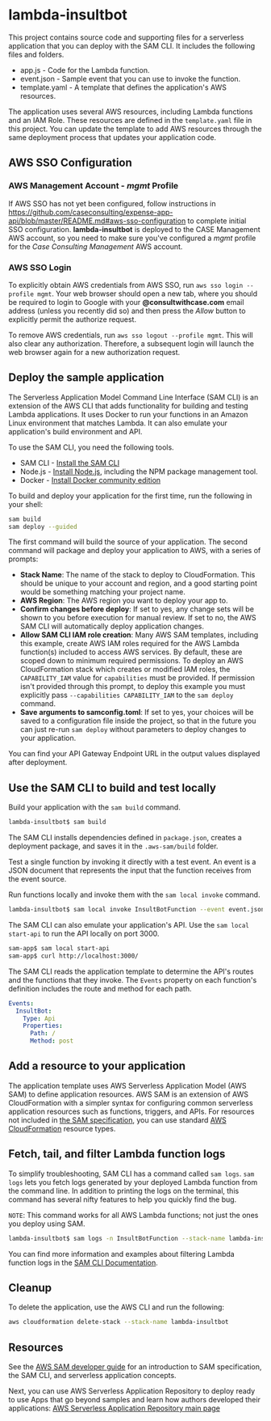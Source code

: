 # lambda-insultbot

This project contains source code and supporting files for a serverless application that you can deploy with the SAM CLI. It includes the following files and folders.

- app.js - Code for the Lambda function.
- event.json - Sample event that you can use to invoke the function.
- template.yaml - A template that defines the application's AWS resources.

The application uses several AWS resources, including Lambda functions and an IAM Role. These resources are defined in the `template.yaml` file in this project. You can update the template to add AWS resources through the same deployment process that updates your application code.

## AWS SSO Configuration

### AWS Management Account - _mgmt_ Profile

If AWS SSO has not yet been configured, follow instructions in https://github.com/caseconsulting/expense-app-api/blob/master/README.md#aws-sso-configuration to complete initial SSO configuration. **lambda-insultbot** is deployed to the CASE Management AWS account, so you need to make sure you've configured a _mgmt_ profile for the _Case Consulting Management_ AWS account.

### AWS SSO Login

To explicitly obtain AWS credentials from AWS SSO, run `aws sso login --profile mgmt`.
Your web browser should open a new tab, where you should be required to login to Google with your **@consultwithcase.com**
email address (unless you recently did so) and then press the _Allow_ button to explicitly permit the authorize request.

To remove AWS credentials, run `aws sso logout --profile mgmt`. This will also clear any authorization.
Therefore, a subsequent login will launch the web browser again for a new authorization request.

## Deploy the sample application

The Serverless Application Model Command Line Interface (SAM CLI) is an extension of the AWS CLI that adds functionality for building and testing Lambda applications. It uses Docker to run your functions in an Amazon Linux environment that matches Lambda. It can also emulate your application's build environment and API.

To use the SAM CLI, you need the following tools.

- SAM CLI - [Install the SAM CLI](https://docs.aws.amazon.com/serverless-application-model/latest/developerguide/serverless-sam-cli-install.html)
- Node.js - [Install Node.js](https://nodejs.org/en/), including the NPM package management tool.
- Docker - [Install Docker community edition](https://hub.docker.com/search/?type=edition&offering=community)

To build and deploy your application for the first time, run the following in your shell:

```bash
sam build
sam deploy --guided
```

The first command will build the source of your application. The second command will package and deploy your application to AWS, with a series of prompts:

- **Stack Name**: The name of the stack to deploy to CloudFormation. This should be unique to your account and region, and a good starting point would be something matching your project name.
- **AWS Region**: The AWS region you want to deploy your app to.
- **Confirm changes before deploy**: If set to yes, any change sets will be shown to you before execution for manual review. If set to no, the AWS SAM CLI will automatically deploy application changes.
- **Allow SAM CLI IAM role creation**: Many AWS SAM templates, including this example, create AWS IAM roles required for the AWS Lambda function(s) included to access AWS services. By default, these are scoped down to minimum required permissions. To deploy an AWS CloudFormation stack which creates or modified IAM roles, the `CAPABILITY_IAM` value for `capabilities` must be provided. If permission isn't provided through this prompt, to deploy this example you must explicitly pass `--capabilities CAPABILITY_IAM` to the `sam deploy` command.
- **Save arguments to samconfig.toml**: If set to yes, your choices will be saved to a configuration file inside the project, so that in the future you can just re-run `sam deploy` without parameters to deploy changes to your application.

You can find your API Gateway Endpoint URL in the output values displayed after deployment.

## Use the SAM CLI to build and test locally

Build your application with the `sam build` command.

```bash
lambda-insultbot$ sam build
```

The SAM CLI installs dependencies defined in `package.json`, creates a deployment package, and saves it in the `.aws-sam/build` folder.

Test a single function by invoking it directly with a test event. An event is a JSON document that represents the input that the function receives from the event source.

Run functions locally and invoke them with the `sam local invoke` command.

```bash
lambda-insultbot$ sam local invoke InsultBotFunction --event event.json
```

The SAM CLI can also emulate your application's API. Use the `sam local start-api` to run the API locally on port 3000.

```bash
sam-app$ sam local start-api
sam-app$ curl http://localhost:3000/
```

The SAM CLI reads the application template to determine the API's routes and the functions that they invoke. The `Events` property on each function's definition includes the route and method for each path.

```yaml
Events:
  InsultBot:
    Type: Api
    Properties:
      Path: /
      Method: post
```

## Add a resource to your application

The application template uses AWS Serverless Application Model (AWS SAM) to define application resources. AWS SAM is an extension of AWS CloudFormation with a simpler syntax for configuring common serverless application resources such as functions, triggers, and APIs. For resources not included in [the SAM specification](https://github.com/awslabs/serverless-application-model/blob/master/versions/2016-10-31.md), you can use standard [AWS CloudFormation](https://docs.aws.amazon.com/AWSCloudFormation/latest/UserGuide/aws-template-resource-type-ref.html) resource types.

## Fetch, tail, and filter Lambda function logs

To simplify troubleshooting, SAM CLI has a command called `sam logs`. `sam logs` lets you fetch logs generated by your deployed Lambda function from the command line. In addition to printing the logs on the terminal, this command has several nifty features to help you quickly find the bug.

`NOTE`: This command works for all AWS Lambda functions; not just the ones you deploy using SAM.

```bash
lambda-insultbot$ sam logs -n InsultBotFunction --stack-name lambda-insultbot --tail
```

You can find more information and examples about filtering Lambda function logs in the [SAM CLI Documentation](https://docs.aws.amazon.com/serverless-application-model/latest/developerguide/serverless-sam-cli-logging.html).

## Cleanup

To delete the application, use the AWS CLI and run the following:

```bash
aws cloudformation delete-stack --stack-name lambda-insultbot
```

## Resources

See the [AWS SAM developer guide](https://docs.aws.amazon.com/serverless-application-model/latest/developerguide/what-is-sam.html) for an introduction to SAM specification, the SAM CLI, and serverless application concepts.

Next, you can use AWS Serverless Application Repository to deploy ready to use Apps that go beyond samples and learn how authors developed their applications: [AWS Serverless Application Repository main page](https://aws.amazon.com/serverless/serverlessrepo/)
